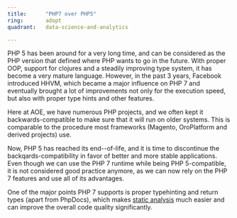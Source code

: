 ```yaml
---
title:      "PHP7 over PHP5"
ring:       adopt
quadrant:   data-science-and-analytics

---
```


PHP 5 has been around for a very long time, and can be considered as the PHP version that defined where PHP wants to go in the future.
With proper OOP, support for clojures and a steadily improving type system, it has become a very mature language.
However, in the past 3 years, Facebook introduced HHVM, which became a major influence on PHP 7 and eventually brought a lot of improvements not only for the execution speed, but also with proper type hints and other features.

Here at AOE, we have numerous PHP projects, and we often kept it backwards-compatible to make sure that it will run on older systems. This is comparable to the procedure most frameworks (Magento, OroPlatform and derived projects) use.

Now, PHP 5 has reached its end--of-life, and it is time to discontinue the backqards-compatibility in favor of better and more stable applications.
Even though we can use the PHP 7 runtime while being PHP 5-compatible, it is not considered good practice anymore, as we can now rely on the PHP 7 features and use all of its advantages.

One of the major points PHP 7 supports is proper typehinting and return types (apart from PhpDocs), which makes [static analysis](/ui-and-devices/phan.html) much easier and can improve the overall code quality significantly.

